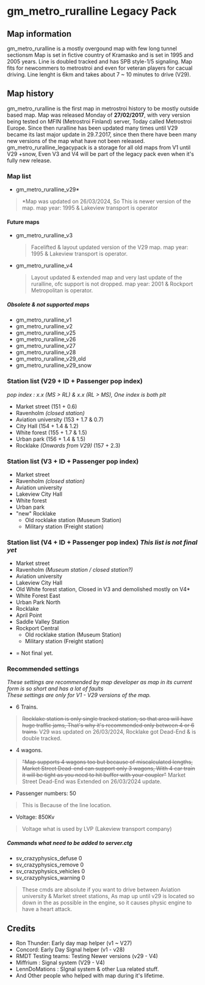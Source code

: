 # gm_metro_ruralline Legacy Pack
## Map information
gm_metro_ruralline is a mostly overgound map with few long tunnel sectionsm Map is set in fictive country of Kramasko and is set in 1995 and 2005 years.
Line is doubled tracked and has SPB style-1/5 signaling.  Map fits for newcommers to metrostroi and even for veteran players for cacual driving.
Line lenght is 6km and takes about 7 ~ 10 minutes to drive (V29).

## Map history
gm_metro_ruralline is the first map in metrostroi history to be mostly outside based map. Map was released Monday of **27/02/2017**, with very version being tested on MFIN (Metrostroi Finland) server, Today called Metrostroi Europe.
Since then ruralline has been updated many times until V29 became its last major update in 29.7.2017, since then there have been many new versions of the map what have not been released.
gm_metro_ruralline_legacypack is a storage for all old maps from V1 until V29 +snow, Even V3 and V4 will be part of the legacy pack even when it's fully new release.


### Map list
- gm_metro_ruralline_v29*
> *Map was updated on 26/03/2024, So This is newer version of the map.
> map year: 1995 & Lakeview transport is operator

#### Future maps
- gm_metro_ruralline_v3
   > Facelifted & layout updated version of the V29 map.
   > map year: 1995 & Lakeview transport is operator.
- gm_metro_ruralline_v4
   > Layout updated & extended map and very last update of the ruralline, ofc support is not dropped.
   > map year: 2001 & Rockport Metropolitan is operator.

##### Obsolete & not supported maps
- gm_metro_ruralline_v1
- gm_metro_ruralline_v2
- gm_metro_ruralline_v25
- gm_metro_ruralline_v26
- gm_metro_ruralline_v27
- gm_metro_ruralline_v28
- gm_metro_ruralline_v29_old
- gm_metro_ruralline_v29_snow

### Station list (V29 + ID + Passenger pop index)
*pop index : x.x (MS > RL) & x.x (RL > MS), One index is both plt*
- Market street  (151 + 0.6)
- Ravenholm *(closed station)*
- Aviation university (153 + 1.7 & 0.7)
- City Hall (154 + 1.4 & 1.2)
- White forest (155 + 1.7 & 1.5)
- Urban park (156 + 1.4 & 1.5)
- Rocklake *(Onwards from V29)* (157 + 2.3)

### Station list (V3 + ID + Passenger pop index)
- Market street
- Ravenholm *(closed station)*
- Aviation university 
- Lakeview City Hall
- White forest
- Urban park
- "new" Rocklake
    - Old rocklake station (Museum Station)
    - Military station (Freight station)

### Station list (V4 + ID + Passenger pop index) *This list is not final yet*
- Market street
- Ravenholm *(Museum station / closed station?)*
- Aviation university
- Lakeview City Hall
- Old White forest station, Closed in V3 and demolished mostly on V4*
- White Forest East
- Urban Park North
- Rocklake
- April Point
- Saddle Valley Station
- Rockport Central
    - Old rocklake station (Museum Station)
    - Military station (Freight station)

* = Not final yet.

### Recommended settings
*These settings are recommended by map developer as map in its current form is so short and has a lot of faults*<br>
*These settings are only for V1 - V29 versions of the map.*
- 6 Trains.
> ~~Rocklake station is only single tracked station, so that area will have huge traffic jams, That's why it's recommended only between 4 or 6 trains.~~
> V29 was updated on 26/03/2024, Rocklake got Dead-End & is double tracked.
- 4 wagons.
> ~~"Map supports 4 wagons too but because of miscalculated lengths, Market Street Dead-end can support only 3 wagons, With 4 car train it will be tight as you need to hit buffer with your coupler"~~
> Market Street Dead-End was Extended on 26/03/2024 update.
- Passenger numbers: 50
> This is Because of the line location.
- Voltage: 850Kv
> Voltage what is used by LVP (Lakeview transport company)

##### Commands what need to be added to server.ctg
- sv_crazyphysics_defuse 0
- sv_crazyphysics_remove 0
- sv_crazyphysics_vehicles 0
- sv_crazyphysics_warning 0
> These cmds are absolute if you want to drive between Aviation university & Market street stations, As map up until v29 is located so down in the as possible in the engine, so it causes physic engine to have a heart attack.

## Credits
- Ron Thunder:  Early day map helper (v1 ~ V27)
- Concord: Early Day Signal helper (v1 - v28)
- RMDT Testing teams:  Testing Newer versions (v29 - V4)
- Miffrium : Signal system (V29 - V4)
- LennDoMations : SIgnal system & other Lua related stuff.
- And Other people who helped with map during it's lifetime.
